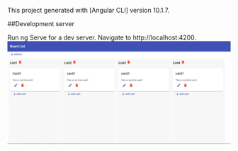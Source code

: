 This project generated with [Angular CLI] version 10.1.7.

##Development server

Run ng Serve for a dev server. Navigate to http://localhost:4200.
![App ScreenShot](https://github.com/rksenapati/Drag_and_Drop/blob/main/src/assets/Image.PNG)